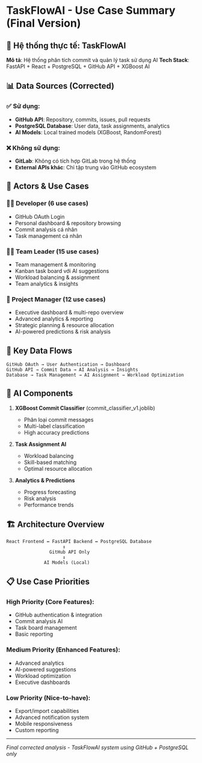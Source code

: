 # TaskFlowAI - Use Case Summary (Final Version)

## 🎯 Hệ thống thực tế: TaskFlowAI

**Mô tả**: Hệ thống phân tích commit và quản lý task sử dụng AI
**Tech Stack**: FastAPI + React + PostgreSQL + GitHub API + XGBoost AI

## 📊 Data Sources (Corrected)

### ✅ Sử dụng:

- **GitHub API**: Repository, commits, issues, pull requests
- **PostgreSQL Database**: User data, task assignments, analytics
- **AI Models**: Local trained models (XGBoost, RandomForest)

### ❌ Không sử dụng:

- **GitLab**: Không có tích hợp GitLab trong hệ thống
- **External APIs khác**: Chỉ tập trung vào GitHub ecosystem

## 👥 Actors & Use Cases

### 👨‍💻 Developer (6 use cases)

- GitHub OAuth Login
- Personal dashboard & repository browsing
- Commit analysis cá nhân
- Task management cá nhân

### 👨‍💼 Team Leader (15 use cases)

- Team management & monitoring
- Kanban task board với AI suggestions
- Workload balancing & assignment
- Team analytics & insights

### 👔 Project Manager (12 use cases)

- Executive dashboard & multi-repo overview
- Advanced analytics & reporting
- Strategic planning & resource allocation
- AI-powered predictions & risk analysis

## 🔄 Key Data Flows

```
GitHub OAuth → User Authentication → Dashboard
GitHub API → Commit Data → AI Analysis → Insights
Database → Task Management → AI Assignment → Workload Optimization
```

## 🤖 AI Components

1. **XGBoost Commit Classifier** (commit_classifier_v1.joblib)

   - Phân loại commit messages
   - Multi-label classification
   - High accuracy predictions

2. **Task Assignment AI**

   - Workload balancing
   - Skill-based matching
   - Optimal resource allocation

3. **Analytics & Predictions**
   - Progress forecasting
   - Risk analysis
   - Performance trends

## 🏗️ Architecture Overview

```
React Frontend ↔ FastAPI Backend ↔ PostgreSQL Database
                     ↕
                GitHub API Only
                     ↕
              AI Models (Local)
```

## 📋 Use Case Priorities

### High Priority (Core Features):

- GitHub authentication & integration
- Commit analysis AI
- Task board management
- Basic reporting

### Medium Priority (Enhanced Features):

- Advanced analytics
- AI-powered suggestions
- Workload optimization
- Executive dashboards

### Low Priority (Nice-to-have):

- Export/import capabilities
- Advanced notification system
- Mobile responsiveness
- Custom reporting

---

_Final corrected analysis - TaskFlowAI system using GitHub + PostgreSQL only_

